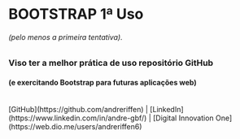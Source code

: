 # BOOTSTRAP 1ª Uso
###### (pelo menos a primeira tentativa).
### Viso ter a melhor prática de uso repositório GitHub
#### (e exercitando Bootstrap para futuras aplicações web)
<br>
[GitHub](https://github.com/andreriffen) | [LinkedIn](https://www.linkedin.com/in/andre-gbf/) | [Digital Innovation One](https://web.dio.me/users/andreriffen6)
